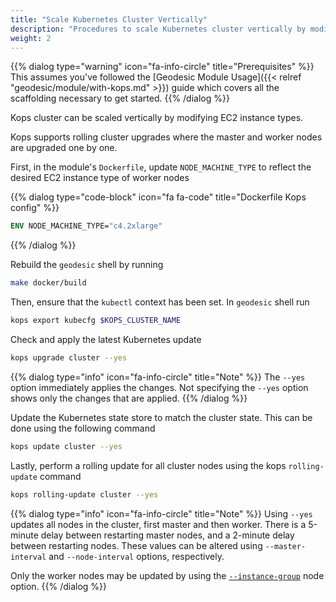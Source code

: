```yaml
---
title: "Scale Kubernetes Cluster Vertically"
description: "Procedures to scale Kubernetes cluster vertically by modifying EC2 instance types"
weight: 2
---
```


{{% dialog type="warning" icon="fa-info-circle" title="Prerequisites" %}}
This assumes you've followed the [Geodesic Module Usage]({{< relref "geodesic/module/with-kops.md" >}}) guide which covers all the scaffolding necessary to get started.
{{% /dialog %}}

Kops cluster can be scaled vertically by modifying EC2 instance types. 

Kops supports rolling cluster upgrades where the master and worker nodes are upgraded one by one.

First, in the module's `Dockerfile`, update `NODE_MACHINE_TYPE` to reflect the desired EC2 instance type of worker nodes

{{% dialog type="code-block" icon="fa fa-code" title="Dockerfile Kops config" %}}
```dockerfile
ENV NODE_MACHINE_TYPE="c4.2xlarge"
```
{{% /dialog %}}

Rebuild the `geodesic` shell by running

```sh
make docker/build
```

Then, ensure that the `kubectl` context has been set. In `geodesic` shell run

```sh
kops export kubecfg $KOPS_CLUSTER_NAME
```

Check and apply the latest Kubernetes update

```sh
kops upgrade cluster --yes
```

{{% dialog type="info" icon="fa-info-circle" title="Note" %}}
The `--yes` option immediately applies the changes. Not specifying the `--yes` option shows only the changes that are applied.
{{% /dialog %}}

Update the Kubernetes state store to match the cluster state. This can be done using the following command

```sh
kops update cluster --yes
```

Lastly, perform a rolling update for all cluster nodes using the kops `rolling-update` command

```sh
kops rolling-update cluster --yes
```

{{% dialog type="info" icon="fa-info-circle" title="Note" %}}
Using `--yes` updates all nodes in the cluster, first master and then worker.
There is a 5-minute delay between restarting master nodes, and a 2-minute delay between restarting nodes. 
These values can be altered using `--master-interval` and `--node-interval` options, respectively.

Only the worker nodes may be updated by using the [`--instance-group`](https://github.com/kubernetes/kops/blob/master/docs/instance_groups.md) node option.
{{% /dialog %}}

